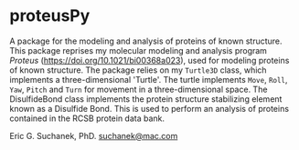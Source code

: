# proteusPy
A package for the modeling and analysis of proteins of known structure.
This package reprises my molecular modeling and analysis program *Proteus*  (https://doi.org/10.1021/bi00368a023), used for modeling proteins of known structure. The package relies on my ``Turtle3D`` class, which implements a three-dimensional 'Turtle'. The turtle implements ``Move``, ``Roll``, ``Yaw``, ``Pitch`` and ``Turn`` for movement in a three-dimensional space. The DisulfideBond class implements the protein structure stabilizing element known as a Disulfide Bond. This is used to perform an analysis of proteins contained in the RCSB protein data bank.

Eric G. Suchanek, PhD.
suchanek@mac.com

